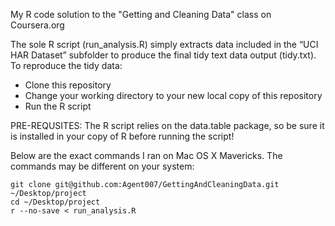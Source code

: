 My R code solution to the "Getting and Cleaning Data" class on Coursera.org

The sole R script (run_analysis.R) simply extracts data included in the “UCI HAR Dataset” subfolder to produce the final tidy text data output (tidy.txt). To reproduce the tidy data:

* Clone this repository
* Change your working directory to your new local copy of this repository
* Run the R script

PRE-REQUSITES: The R script relies on the data.table package, so be sure it is installed in your copy of R before running the script!

Below are the exact commands I ran on Mac OS X Mavericks. The commands may be different on your system:

```
git clone git@github.com:Agent007/GettingAndCleaningData.git ~/Desktop/project
cd ~/Desktop/project
r --no-save < run_analysis.R
```
